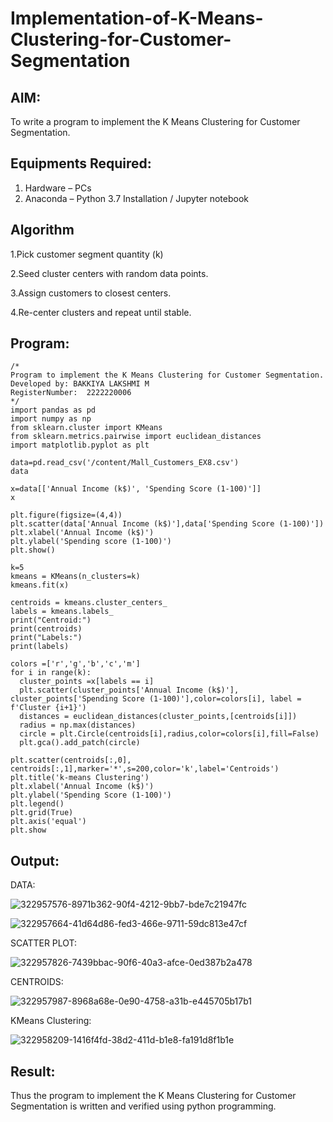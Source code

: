 # Implementation-of-K-Means-Clustering-for-Customer-Segmentation

## AIM:
To write a program to implement the K Means Clustering for Customer Segmentation.

## Equipments Required:
1. Hardware – PCs
2. Anaconda – Python 3.7 Installation / Jupyter notebook

## Algorithm
1.Pick customer segment quantity (k)

2.Seed cluster centers with random data points.

3.Assign customers to closest centers.

4.Re-center clusters and repeat until stable.


## Program:
```
/*
Program to implement the K Means Clustering for Customer Segmentation.
Developed by: BAKKIYA LAKSHMI M
RegisterNumber:  2222220006
*/
import pandas as pd
import numpy as np
from sklearn.cluster import KMeans
from sklearn.metrics.pairwise import euclidean_distances
import matplotlib.pyplot as plt

data=pd.read_csv('/content/Mall_Customers_EX8.csv')
data

x=data[['Annual Income (k$)', 'Spending Score (1-100)']]
x

plt.figure(figsize=(4,4))
plt.scatter(data['Annual Income (k$)'],data['Spending Score (1-100)'])
plt.xlabel('Annual Income (k$)')
plt.ylabel('Spending score (1-100)')
plt.show()

k=5
kmeans = KMeans(n_clusters=k)
kmeans.fit(x)

centroids = kmeans.cluster_centers_
labels = kmeans.labels_
print("Centroid:")
print(centroids)
print("Labels:")
print(labels)

colors =['r','g','b','c','m']
for i in range(k):
  cluster_points =x[labels == i]
  plt.scatter(cluster_points['Annual Income (k$)'], cluster_points['Spending Score (1-100)'],color=colors[i], label = f'Cluster {i+1}')
  distances = euclidean_distances(cluster_points,[centroids[i]])
  radius = np.max(distances)
  circle = plt.Circle(centroids[i],radius,color=colors[i],fill=False)
  plt.gca().add_patch(circle)
  
plt.scatter(centroids[:,0], centroids[:,1],marker='*',s=200,color='k',label='Centroids')
plt.title('k-means Clustering')
plt.xlabel('Annual Income (k$)')
plt.ylabel('Spending Score (1-100)')
plt.legend()
plt.grid(True)
plt.axis('equal')
plt.show
```

## Output:
DATA:

![322957576-8971b362-90f4-4212-9bb7-bde7c21947fc](https://github.com/Bakkiyalakshmi29/Implementation-of-K-Means-Clustering-for-Customer-Segmentation/assets/119406233/95e0f91e-2cd4-4f34-b944-14026e996a9b)

![322957664-41d64d86-fed3-466e-9711-59dc813e47cf](https://github.com/Bakkiyalakshmi29/Implementation-of-K-Means-Clustering-for-Customer-Segmentation/assets/119406233/ab2e1df2-1c35-405f-a066-284fa7a8d60c)

SCATTER PLOT:

![322957826-7439bbac-90f6-40a3-afce-0ed387b2a478](https://github.com/Bakkiyalakshmi29/Implementation-of-K-Means-Clustering-for-Customer-Segmentation/assets/119406233/3523b85c-0a64-4daf-97ff-90d2619d1725)

CENTROIDS:

![322957987-8968a68e-0e90-4758-a31b-e445705b17b1](https://github.com/Bakkiyalakshmi29/Implementation-of-K-Means-Clustering-for-Customer-Segmentation/assets/119406233/370a653e-c215-4a24-9193-6d2c33060e93)

KMeans Clustering:

![322958209-1416f4fd-38d2-411d-b1e8-fa191d8f1b1e](https://github.com/Bakkiyalakshmi29/Implementation-of-K-Means-Clustering-for-Customer-Segmentation/assets/119406233/52dcf808-7e35-4a61-a5ce-6ed869b3c37f)




## Result:
Thus the program to implement the K Means Clustering for Customer Segmentation is written and verified using python programming.
